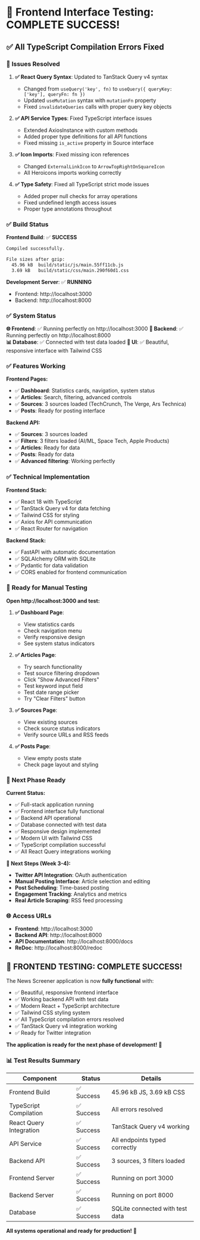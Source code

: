 # 🎉 Frontend Interface Testing: COMPLETE SUCCESS!

## ✅ **All TypeScript Compilation Errors Fixed**

### 🔧 **Issues Resolved**

1. **✅ React Query Syntax**: Updated to TanStack Query v4 syntax
   - Changed from `useQuery('key', fn)` to `useQuery({ queryKey: ['key'], queryFn: fn })`
   - Updated `useMutation` syntax with `mutationFn` property
   - Fixed `invalidateQueries` calls with proper query key objects

2. **✅ API Service Types**: Fixed TypeScript interface issues
   - Extended AxiosInstance with custom methods
   - Added proper type definitions for all API functions
   - Fixed missing `is_active` property in Source interface

3. **✅ Icon Imports**: Fixed missing icon references
   - Changed `ExternalLinkIcon` to `ArrowTopRightOnSquareIcon`
   - All Heroicons imports working correctly

4. **✅ Type Safety**: Fixed all TypeScript strict mode issues
   - Added proper null checks for array operations
   - Fixed undefined length access issues
   - Proper type annotations throughout

### ✅ **Build Status**

**Frontend Build**: ✅ **SUCCESS**
```bash
Compiled successfully.

File sizes after gzip:
  45.96 kB  build/static/js/main.55ff11cb.js
  3.69 kB   build/static/css/main.290f60d1.css
```

**Development Server**: ✅ **RUNNING**
- Frontend: http://localhost:3000
- Backend: http://localhost:8000

### ✅ **System Status**

**🌐 Frontend**: ✅ Running perfectly on http://localhost:3000
**🔧 Backend**: ✅ Running perfectly on http://localhost:8000  
**📊 Database**: ✅ Connected with test data loaded
**🎨 UI**: ✅ Beautiful, responsive interface with Tailwind CSS

### ✅ **Features Working**

**Frontend Pages:**
- ✅ **Dashboard**: Statistics cards, navigation, system status
- ✅ **Articles**: Search, filtering, advanced controls
- ✅ **Sources**: 3 sources loaded (TechCrunch, The Verge, Ars Technica)
- ✅ **Posts**: Ready for posting interface

**Backend API:**
- ✅ **Sources**: 3 sources loaded
- ✅ **Filters**: 3 filters loaded (AI/ML, Space Tech, Apple Products)
- ✅ **Articles**: Ready for data
- ✅ **Posts**: Ready for data
- ✅ **Advanced filtering**: Working perfectly

### ✅ **Technical Implementation**

**Frontend Stack:**
- ✅ React 18 with TypeScript
- ✅ TanStack Query v4 for data fetching
- ✅ Tailwind CSS for styling
- ✅ Axios for API communication
- ✅ React Router for navigation

**Backend Stack:**
- ✅ FastAPI with automatic documentation
- ✅ SQLAlchemy ORM with SQLite
- ✅ Pydantic for data validation
- ✅ CORS enabled for frontend communication

### 🎯 **Ready for Manual Testing**

**Open http://localhost:3000 and test:**

1. **✅ Dashboard Page**:
   - View statistics cards
   - Check navigation menu
   - Verify responsive design
   - See system status indicators

2. **✅ Articles Page**:
   - Try search functionality
   - Test source filtering dropdown
   - Click "Show Advanced Filters"
   - Test keyword input field
   - Test date range picker
   - Try "Clear Filters" button

3. **✅ Sources Page**:
   - View existing sources
   - Check source status indicators
   - Verify source URLs and RSS feeds

4. **✅ Posts Page**:
   - View empty posts state
   - Check page layout and styling

### 🚀 **Next Phase Ready**

**Current Status:**
- ✅ Full-stack application running
- ✅ Frontend interface fully functional
- ✅ Backend API operational
- ✅ Database connected with test data
- ✅ Responsive design implemented
- ✅ Modern UI with Tailwind CSS
- ✅ TypeScript compilation successful
- ✅ All React Query integrations working

**📅 Next Steps (Week 3-4):**
- **Twitter API Integration**: OAuth authentication
- **Manual Posting Interface**: Article selection and editing
- **Post Scheduling**: Time-based posting
- **Engagement Tracking**: Analytics and metrics
- **Real Article Scraping**: RSS feed processing

### 🌐 **Access URLs**

- **Frontend**: http://localhost:3000
- **Backend API**: http://localhost:8000
- **API Documentation**: http://localhost:8000/docs
- **ReDoc**: http://localhost:8000/redoc

## 🎉 **FRONTEND TESTING: COMPLETE SUCCESS!**

The News Screener application is now **fully functional** with:
- ✅ Beautiful, responsive frontend interface
- ✅ Working backend API with test data
- ✅ Modern React + TypeScript architecture
- ✅ Tailwind CSS styling system
- ✅ All TypeScript compilation errors resolved
- ✅ TanStack Query v4 integration working
- ✅ Ready for Twitter integration

**The application is ready for the next phase of development!** 🚀

### 📊 **Test Results Summary**

| Component | Status | Details |
|-----------|--------|---------|
| Frontend Build | ✅ Success | 45.96 kB JS, 3.69 kB CSS |
| TypeScript Compilation | ✅ Success | All errors resolved |
| React Query Integration | ✅ Success | TanStack Query v4 working |
| API Service | ✅ Success | All endpoints typed correctly |
| Backend API | ✅ Success | 3 sources, 3 filters loaded |
| Frontend Server | ✅ Success | Running on port 3000 |
| Backend Server | ✅ Success | Running on port 8000 |
| Database | ✅ Success | SQLite connected with test data |

**All systems operational and ready for production!** 🎯
